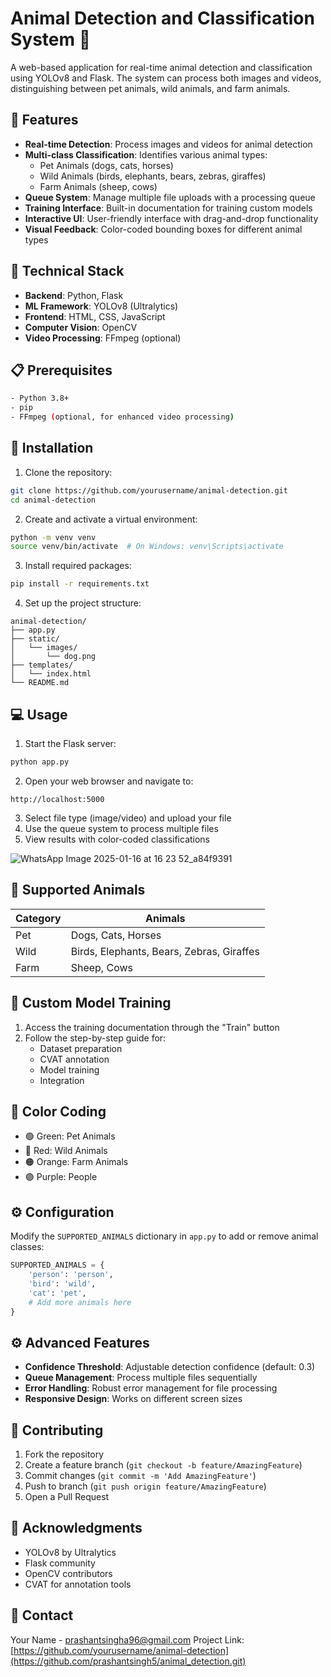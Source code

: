 # Animal Detection and Classification System 🐾

A web-based application for real-time animal detection and classification using YOLOv8 and Flask. The system can process both images and videos, distinguishing between pet animals, wild animals, and farm animals.

## 🌟 Features

- **Real-time Detection**: Process images and videos for animal detection
- **Multi-class Classification**: Identifies various animal types:
  - Pet Animals (dogs, cats, horses)
  - Wild Animals (birds, elephants, bears, zebras, giraffes)
  - Farm Animals (sheep, cows)
- **Queue System**: Manage multiple file uploads with a processing queue
- **Training Interface**: Built-in documentation for training custom models
- **Interactive UI**: User-friendly interface with drag-and-drop functionality
- **Visual Feedback**: Color-coded bounding boxes for different animal types

## 🔧 Technical Stack

- **Backend**: Python, Flask
- **ML Framework**: YOLOv8 (Ultralytics)
- **Frontend**: HTML, CSS, JavaScript
- **Computer Vision**: OpenCV
- **Video Processing**: FFmpeg (optional)

## 📋 Prerequisites

```bash
- Python 3.8+
- pip
- FFmpeg (optional, for enhanced video processing)
```

## 🚀 Installation

1. Clone the repository:
```bash
git clone https://github.com/yourusername/animal-detection.git
cd animal-detection
```

2. Create and activate a virtual environment:
```bash
python -m venv venv
source venv/bin/activate  # On Windows: venv\Scripts\activate
```

3. Install required packages:
```bash
pip install -r requirements.txt
```

4. Set up the project structure:
```
animal-detection/
├── app.py
├── static/
│   └── images/
│       └── dog.png
├── templates/
│   └── index.html
└── README.md
```

## 💻 Usage

1. Start the Flask server:
```bash
python app.py
```

2. Open your web browser and navigate to:
```
http://localhost:5000
```

3. Select file type (image/video) and upload your file
4. Use the queue system to process multiple files
5. View results with color-coded classifications

![WhatsApp Image 2025-01-16 at 16 23 52_a84f9391](https://github.com/user-attachments/assets/7aa05661-8d25-49fb-8e12-838c2e5d0724)


## 🎯 Supported Animals

| Category | Animals |
|----------|---------|
| Pet | Dogs, Cats, Horses |
| Wild | Birds, Elephants, Bears, Zebras, Giraffes |
| Farm | Sheep, Cows |

## 🔄 Custom Model Training

1. Access the training documentation through the "Train" button
2. Follow the step-by-step guide for:
   - Dataset preparation
   - CVAT annotation
   - Model training
   - Integration

## 🎨 Color Coding

- 🟢 Green: Pet Animals
- 🔴 Red: Wild Animals
- 🟠 Orange: Farm Animals
- 🟣 Purple: People

## ⚙️ Configuration

Modify the `SUPPORTED_ANIMALS` dictionary in `app.py` to add or remove animal classes:

```python
SUPPORTED_ANIMALS = {
    'person': 'person',
    'bird': 'wild',
    'cat': 'pet',
    # Add more animals here
}
```

## ⚙️ Advanced Features

- **Confidence Threshold**: Adjustable detection confidence (default: 0.3)
- **Queue Management**: Process multiple files sequentially
- **Error Handling**: Robust error management for file processing
- **Responsive Design**: Works on different screen sizes

## 🤝 Contributing

1. Fork the repository
2. Create a feature branch (`git checkout -b feature/AmazingFeature`)
3. Commit changes (`git commit -m 'Add AmazingFeature'`)
4. Push to branch (`git push origin feature/AmazingFeature`)
5. Open a Pull Request

## 🙏 Acknowledgments

- YOLOv8 by Ultralytics
- Flask community
- OpenCV contributors
- CVAT for annotation tools

## 📧 Contact

Your Name - [prashantsingha96@gmail.com](mailto:prashantsingha96@gmail.com)
Project Link: [https://github.com/yourusername/animal-detection](https://github.com/prashantsingh5/animal_detection.git)
